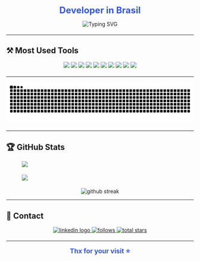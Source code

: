<p align="center">
  <b style="color:#3556e0; font-size:1.5rem;">Developer in Brasil</b>
</p>

<div align="center" style="margin-bottom: 20px;">
  <img src="https://readme-typing-svg.demolab.com?font=Montserrat&size=24&pause=1000&color=3556E0&center=true&vCenter=true&width=550&lines=What+are+you+looking+for+here%3F;Student+at+SENAI+-+Software+Development;Web+%26+Mobile+Developer;Always+learning+%26+building;In+love+with+mimilla" alt="Typing SVG" />
</div>

---

## ⚒️ Most Used Tools

<div align="center" style="margin-bottom: 20px;">
  <img src="https://cdn.jsdelivr.net/gh/devicons/devicon/icons/python/python-plain.svg" width="40" />
  <img src="https://cdn.jsdelivr.net/gh/devicons/devicon/icons/mysql/mysql-original.svg" width="40" />
  <img src="https://cdn.jsdelivr.net/gh/devicons/devicon/icons/php/php-original.svg" width="40" />
  <img src="https://cdn.jsdelivr.net/gh/devicons/devicon/icons/html5/html5-plain.svg" width="40" />
  <img src="https://cdn.jsdelivr.net/gh/devicons/devicon/icons/css3/css3-plain.svg" width="40" />
  <img src="https://cdn.jsdelivr.net/gh/devicons/devicon/icons/javascript/javascript-plain.svg" width="40" />
  <img src="https://cdn.jsdelivr.net/gh/devicons/devicon/icons/git/git-original.svg" width="40" />
  <img src="https://cdn.jsdelivr.net/gh/devicons/devicon/icons/linux/linux-original.svg" width="40" />
  <img src="https://cdn.jsdelivr.net/gh/devicons/devicon/icons/dart/dart-original.svg" width="40" />
  <img src="https://cdn.jsdelivr.net/gh/devicons/devicon/icons/flutter/flutter-original.svg" width="40" />
</div>

---

<div align="center" style="margin-bottom: 20px;">
  <picture>
    <source media="(prefers-color-scheme: dark)" srcset="https://raw.githubusercontent.com/jimmyadmsenior/jimmyadmsenior/output/github-contribution-grid-snake-dark.svg">
    <source media="(prefers-color-scheme: light)" srcset="https://raw.githubusercontent.com/jimmyadmsenior/jimmyadmsenior/output/github-contribution-grid-snake.svg">
    <img align="center" alt="github contribution grid snake animation" src="https://raw.githubusercontent.com/jimmyadmsenior/jimmyadmsenior/output/github-contribution-grid-snake.svg">
  </picture>
</div>

---

## 🏆 GitHub Stats

<div align="center" style="display: flex; flex-wrap: wrap; justify-content: center; gap: 20px;">

  <!-- Stats -->
  <img width="420" src="https://github-readme-stats.vercel.app/api?username=miguel-zacharias&theme=radical&show_icons=true&hide_border=false&count_private=true"/>

  <!-- Languages -->
  <img width="420" src="https://github-readme-stats.vercel.app/api/top-langs/?username=miguel-zacharias&theme=radical&show_icons=true&hide_border=false&layout=compact&langs_count=8"/>

</div>

<div align="center" style="margin-top: 20px;">
  <!-- Streak -->
  <img width="870" src="https://streak-stats.demolab.com?user=miguel-zacharias&theme=radical&hide_border=true" alt="github streak"/>
</div>



---

## 🧷 Contact

<div align="center" style="margin-bottom: 20px;">
  <a href="https://www.linkedin.com/in/miguelzacharias" target="_blank">
    <img src="https://img.shields.io/static/v1?message=LinkedIn&logo=linkedin&label=&color=3556E0&logoColor=white&labelColor=&style=for-the-badge" height="35" alt="linkedin logo"  />
  </a>
  <a href="https://github.com/miguel-zacharias?tab=followers">
    <img alt="follows" title="Follow me on Github" src="https://custom-icon-badges.demolab.com/github/followers/miguel-zacharias?color=3556E0&labelColor=23232b&style=for-the-badge&logo=person-add&label=Follow&logoColor=white"/>
  </a>
  <a href="https://github.com/miguel-zacharias?tab=repositories&sort=stargazers">
    <img alt="total stars" title="Total stars on GitHub" src="https://custom-icon-badges.demolab.com/github/stars/miguel-zacharias?color=55960c&style=for-the-badge&labelColor=23232b&logo=star"/>
  </a>
</div>

---

<div align="center">
  <b style="color:#3556e0; font-size:1.1rem;">Thx for your visit ⭐️</b>
</div>
